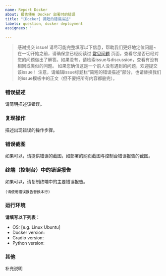 ```yaml
---
name: Report Docker
about: 报告使用 Docker 部署时的错误
title: "[Docker] 简短的错误描述"
labels: question, docker deployment
assignees: ''

---
```


> 感谢提交 issue! 请尽可能完整填写以下信息，帮助我们更好地定位问题~ 
> 在一切开始之前，请确保您已经阅读过 [常见问题](https://github.com/GaiZhenbiao/ChuanhuChatGPT/wiki/常见问题) 页面，查看它是否已经对您的问题做出了解答。如果没有，请检索issue与discussion，查看有没有相同或类似的问题。
> 如果您确信这是一个前人没有遇到的问题，欢迎提交该issue！
> 注意，请编辑issue标题栏“简短的错误描述”部分，也请替换我们的issue模板中的正文（但不要把所有内容都删完）。

### 错误描述
请简明描述该错误。

### 复现操作
描述出现错误的操作步骤。

### 错误截图
如果可以，请提供错误的截图，如部署的网页截图与控制台错误报告的截图。

### 终端（控制台）中的错误报告
如果可以，请复制终端中的主要错误报告。

```console
(请使用错误报告替换本行)
```

### 运行环境
**请填写以下列表：**

- OS: [e.g. Linux Ubuntu]
- Docker version:
- Gradio version:
- Python version:

### 其他
补充说明
